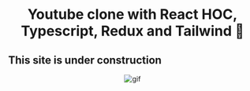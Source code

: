 <div id="header" align="center">
  <h1>
    Youtube clone with React HOC, Typescript, Redux and Tailwind 🚀
  </h1>
</div>
<div>
  <h2>This site is under construction</h2>
</div> 
<div id="footer" align="center">
      <img src="https://media.giphy.com/media/JIX9t2j0ZTN9S/giphy.gif" alt="gif" />
</div>
